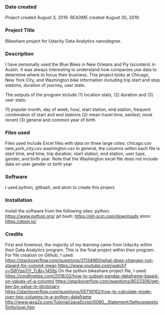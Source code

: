 ### Date created
Project created August 3, 2019.
README created August 30, 2019.

### Project Title
Bikeshare project for Udacity Data Analytics nanodegree.

### Description
I have personally used the Blue Bikes in New Orleans and Fly (scooters) in Austin. It was always interesting to understand how companies use data to determine where to focus their business.
This project looks at Chicago, New York City, and Washington bike information including trip start and stop stations, duration of journey, user stats.

The outputs of the program include (1) location stats, (2) duration and (3) user stats:

(1) popular month, day of week, hour, start station, end station, frequent combination of start and end stations
(2) mean travel time, earliest, most recent
(3) general and common year of birth.

### Files used
Files used include Excel files with data on three large cities:
chicago.csv
new_york_city.csv
washington.csv
In general, the columns within each file is start time, end time, trip duration, start station, end station, user type, gender, and birth year.
Note that the Washington excel file does not include data on user gender or birth year

### Software
I used python, gitbash, and atom to create this project.

### Installation
Install the software from the following sites:
python: https://www.python.org/
git bash: https://git-scm.com/downloads
atom: https://atom.io/

### Credits
First and foremost, the majority of my learning came from Udacity within their Data Analytics program. This is the final project within their program. 
For file creation on Github, I used:
https://stackoverflow.com/questions/21134960/what-does-changes-not-staged-for-commit-mean
https://www.youtube.com/watch?v=SWYqp7iY_Tc&t=1458s
On the python bikeshare project file, I used:
https://cmdlinetips.com/2018/02/how-to-subset-pandas-dataframe-based-on-values-of-a-column/
https://stackoverflow.com/questions/8023306/get-key-by-value-in-dictionary
https://stackoverflow.com/questions/55719762/how-to-calculate-mode-over-two-columns-in-a-python-dataframe
http://www.java2s.com/Tutorial/JavaScript/0060__Statement/Setloopstepto5inforloop.htm
